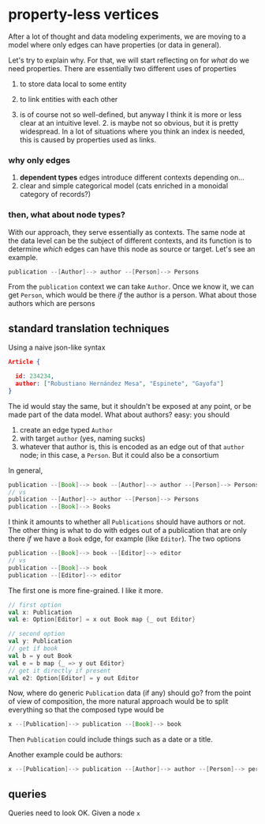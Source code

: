 # property-less vertices

After a lot of thought and data modeling experiments, we are moving to a model where only edges can have properties (or data in general).

Let's try to explain why. For that, we will start reflecting on for _what_ do we need properties. There are essentially two different uses of properties

1. to store data local to some entity
2. to link entities with each other

1. is of course not so well-defined, but anyway I think it is more or less clear at an intuitive level. 2. is maybe not so obvious, but it is pretty widespread. In a lot of situations where you think an index is needed, this is caused by properties used as links.

### why only edges

1. **dependent types** edges introduce different contexts depending on...
2. clear and simple categorical model (cats enriched in a monoidal category of records?)

### then, what about node types?

With our approach, they serve essentially as contexts. The same node at the data level can be the subject of different contexts, and its function is to determine *which* edges can have this node as source or target. Let's see an example.

``` java
publication --[Author]--> author --[Person]--> Persons
```

From the `publication` context we can take `Author`. Once we know it, we can get `Person`, which would be there _if_ the author is a person. What about those authors which are persons

## standard translation techniques

Using a naive json-like syntax

``` json
Article {

  id: 234234,
  author: ["Robustiano Hernández Mesa", "Espinete", "Gayofa"]
}
```

The id would stay the same, but it shouldn't be exposed at any point, or be made part of the data model. What about authors? easy: you should

1. create an edge typed `Author`
2. with target `author` (yes, naming sucks)
3. whatever that author is, this is encoded as an edge out of that `author` node; in this case, a `Person`. But it could also be a consortium

In general,

``` java
publication --[Book]--> book --[Author]--> author --[Person]--> Persons
// vs
publication --[Author]--> author --[Person]--> Persons
publication --[Book]--> Books
```

I think it amounts to whether all `Publications` should have authors or not. The other thing is what to do with edges out of a publication that are only there _if_ we have a `Book` edge, for example (like `Editor`). The two options

``` java
publication --[Book]--> book --[Editor]--> editor
// vs
publication --[Book]--> book
publication --[Editor]--> editor
```

The first one is more fine-grained. I like it more.

``` scala
// first option
val x: Publication
val e: Option[Editor] = x out Book map {_ out Editor}

// second option
val y: Publication
// get if book
val b = y out Book
val e = b map {_ => y out Editor}
// get it directly if present
val e2: Option[Editor] = y out Editor
```

Now, where do generic `Publication` data (if any) should go? from the point of view of composition, the more natural approach would be to split everything so that the composed type would be

``` java
x --[Publication]--> publication --[Book]--> book
```

Then `Publication` could include things such as a date or a title.

Another example could be authors:

``` java
x --[Publication]--> publication --[Author]--> author --[Person]--> person
```



## queries

Queries need to look OK. Given a node `x` 
